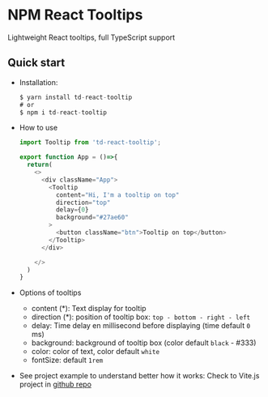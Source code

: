 # NPM React Tooltips

Lightweight React tooltips, full TypeScript support

## Quick start

- Installation: 
  ```ts
  $ yarn install td-react-tooltip
  # or
  $ npm i td-react-tooltip
  ```

- How to use
  ```ts
  import Tooltip from 'td-react-tooltip';

  export function App = ()=>{
    return(
      <>
        <div className="App">
          <Tooltip
            content="Hi, I'm a tooltip on top"
            direction="top"
            delay={0}
            background="#27ae60"
          >
            <button className="btn">Tooltip on top</button>
          </Tooltip>
        </div>

      </>
    )
  }
  ```

- Options of tooltips
  - content (*): Text display for tooltip
  - direction (*): position of tooltip box: `top - bottom - right - left`
  - delay: Time delay en millisecond before displaying (time default `0` ms)
  - background: background of tooltip box (color default `black` - #333)
  - color: color of text, color default `white`
  - fontSize: default `1rem`

- See project example to understand better how it works: Check to Vite.js project in [github repo](https://tienduy-nguyen/exo-unkle/npm-tooltip/example)

